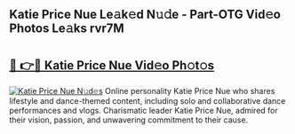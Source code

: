 ## Katie Price Nue Le𝚊k𝚎d N𝚞𝚍e - Part-OTG Vid𝚎o Photos Le𝚊ks rvr7M

# <h2><a href="http://fb0ald.evod.top/?m=Katie+Price+Nue">🔗 👉🔴 Katie Price Nue Vid𝚎o Ph𝚘t𝚘s</a></h2>

[![Katie Price Nue N𝚞d𝚎s](https://i.imgur.com/8V9OHl7.gif)](http://fb0ald.evod.top/?m=Katie+Price+Nue)
Online personality Katie Price Nue who shares lifestyle and dance-themed content, including solo and collaborative dance performances and vlogs. Charismatic leader Katie Price Nue, admired for their vision, passion, and unwavering commitment to their cause. 
